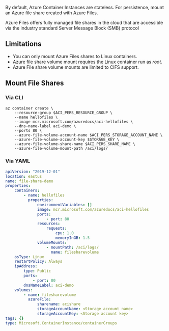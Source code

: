 By default, Azure Container Instances are stateless. For persistence, mount an Azure file share created with Azure Files.

Azure Files offers fully managed file shares in the cloud that are accessible via the industry standard Server Message Block (SMB) protocol

## Limitations

-   You can only mount Azure Files shares to Linux containers.
-   Azure file share volume mount requires the Linux container run as _root_.
-   Azure File share volume mounts are limited to CIFS support.

## Mount File Shares

### Via CLI

```shell
az container create \
    --resource-group $ACI_PERS_RESOURCE_GROUP \
    --name hellofiles \
    --image mcr.microsoft.com/azuredocs/aci-hellofiles \
    --dns-name-label aci-demo \
    --ports 80 \
    --azure-file-volume-account-name $ACI_PERS_STORAGE_ACCOUNT_NAME \
    --azure-file-volume-account-key $STORAGE_KEY \
    --azure-file-volume-share-name $ACI_PERS_SHARE_NAME \
    --azure-file-volume-mount-path /aci/logs/
```

### Via YAML

```yaml
apiVersion: "2019-12-01"
location: eastus
name: file-share-demo
properties:
    containers:
        - name: hellofiles
          properties:
              environmentVariables: []
              image: mcr.microsoft.com/azuredocs/aci-hellofiles
              ports:
                  - port: 80
              resources:
                  requests:
                      cpu: 1.0
                      memoryInGB: 1.5
              volumeMounts:
                  - mountPath: /aci/logs/
                    name: filesharevolume
    osType: Linux
    restartPolicy: Always
    ipAddress:
        type: Public
        ports:
            - port: 80
        dnsNameLabel: aci-demo
    volumes:
        - name: filesharevolume
          azureFile:
              sharename: acishare
              storageAccountName: <Storage account name>
              storageAccountKey: <Storage account key>
tags: {}
type: Microsoft.ContainerInstance/containerGroups
```
